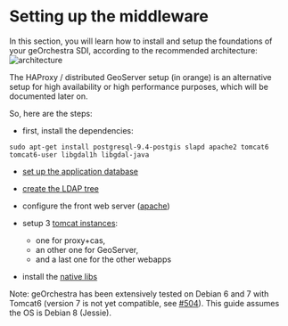 # Setting up the middleware

In this section, you will learn how to install and setup the foundations of your geOrchestra SDI, according to the recommended architecture:
![architecture](https://cloud.githubusercontent.com/assets/265319/5455391/6d1b2d30-853b-11e4-9310-cd59d819afe8.png)

The HAProxy / distributed GeoServer setup (in orange) is an alternative setup for high availability or high performance purposes, which will be documented later on.


So, here are the steps:

 * first, install the dependencies:
```
sudo apt-get install postgresql-9.4-postgis slapd apache2 tomcat6 tomcat6-user libgdal1h libgdal-java
```
 
 * [set up the application database](setup/postgresql.md)
 
 * [create the LDAP tree](setup/openldap.md)
 
 * configure the front web server ([apache](setup/apache.md))

 * setup 3 [tomcat instances](setup/tomcat.md):
   * one for proxy+cas, 
   * an other one for GeoServer, 
   * and a last one for the other webapps

 * install the [native libs](setup/native_libs.md)

Note: geOrchestra has been extensively tested on Debian 6 and 7 with Tomcat6 (version 7 is not yet compatible, see [#504](https://github.com/georchestra/georchestra/issues/504)). This guide assumes the OS is Debian 8 (Jessie).
